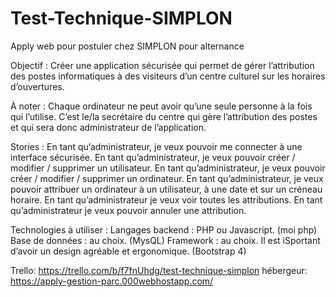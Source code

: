 # Test-Technique-SIMPLON
Apply web pour postuler chez SIMPLON pour alternance

Objectif :
Créer une application sécurisée qui permet de gérer l’attribution des postes informatiques à des
visiteurs d’un centre culturel sur les horaires d’ouvertures.

À noter :
Chaque ordinateur ne peut avoir qu’une seule personne à la fois qui l’utilise.
C’est le/la secrétaire du centre qui gère l’attribution des postes et qui sera donc administrateur de l’application.

Stories :
En tant qu’administrateur, je veux pouvoir me connecter à une interface sécurisée.
En tant qu’administrateur, je veux pouvoir créer / modifier / supprimer un utilisateur.
En tant qu’administrateur, je veux pouvoir créer / modifier / supprimer un ordinateur.
En tant qu’administrateur, je veux pouvoir attribuer un ordinateur à un utilisateur, à une date et sur un créneau horaire.
En tant qu’administrateur je veux voir toutes les attributions.
En tant qu’administrateur je veux pouvoir annuler une attribution.

Technologies à utiliser :
Langages backend : PHP ou Javascript. (moi php)
Base de données : au choix. (MysQL)
Framework : au choix. Il est iSportant d’avoir un design agréable et ergonomique. (Bootstrap 4)

Trello: https://trello.com/b/f7fnUhdg/test-technique-simplon
hébergeur: https://apply-gestion-parc.000webhostapp.com/
